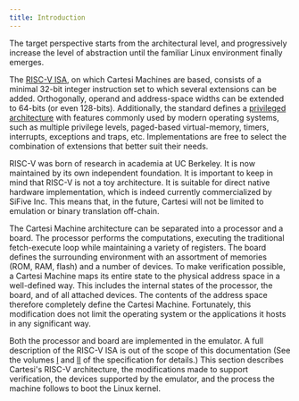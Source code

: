 ```yaml
---
title: Introduction
---
```


The target perspective starts from the architectural level, and progressively
increase the level of abstraction until the familiar Linux environment finally
emerges.

The [RISC-V ISA](https://content.riscv.org/wp-content/uploads/2017/05/riscv-spec-v2.2.pdf), on which Cartesi Machines are based,
consists of a minimal 32-bit integer instruction set to
which several extensions can be added.  Orthogonally,
operand and address-space widths can be extended to 64-bits
(or even 128-bits).  Additionally, the standard defines a
[privileged architecture](https://content.riscv.org/wp-content/uploads/2017/05/riscv-privileged-v1.10.pdf) with
features commonly used by modern operating systems, such as
multiple privilege levels, paged-based virtual-memory,
timers, interrupts, exceptions and traps, etc.
Implementations are free to select the combination of
extensions that better suit their needs.

RISC-V was born of research in academia at UC Berkeley. It
is now maintained by its own independent foundation.  It is
important to keep in mind that RISC-V is not a toy
architecture. It is suitable for direct native hardware
implementation, which is indeed currently commercialized by
SiFive Inc.  This means that, in the future, Cartesi will
not be limited to emulation or binary translation off-chain.

The Cartesi Machine architecture can be separated into a
processor and a board.  The processor performs the
computations, executing the traditional fetch-execute loop
while maintaining a variety of registers.  The board defines
the surrounding environment with an assortment of memories
(ROM, RAM, flash) and a number of devices.  To make
verification possible, a Cartesi Machine maps its entire
state to the physical address space in a well-defined
way.  This includes the internal states of the processor,
the board, and of all attached devices. The contents of the
address space therefore completely define the Cartesi
Machine.  Fortunately, this modification does not limit the
operating system or the applications it hosts in any
significant way.

Both the processor and board are implemented in the
emulator.  A full description of the RISC-V ISA is out of
the scope of this documentation (See the volumes [I](https://content.riscv.org/wp-content/uploads/2017/05/riscv-spec-v2.2.pdf) and [II](https://content.riscv.org/wp-content/uploads/2017/05/riscv-privileged-v1.10.pdf) of the specification for details.)
This section describes Cartesi's RISC-V architecture, the modifications made to
support verification, the devices supported by the emulator,
and the process the machine follows to boot the Linux
kernel.

